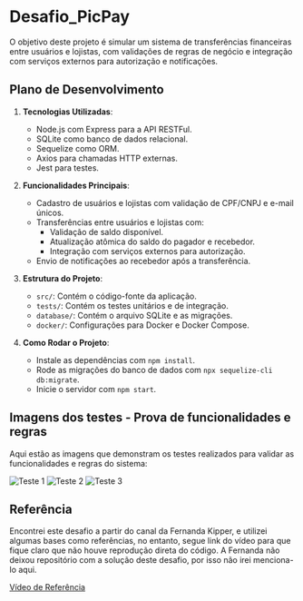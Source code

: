 # Desafio_PicPay

O objetivo deste projeto é simular um sistema de transferências financeiras entre usuários e lojistas, com validações de regras de negócio e integração com serviços externos para autorização e notificações.

## Plano de Desenvolvimento

1. **Tecnologias Utilizadas**:
   - Node.js com Express para a API RESTFul.
   - SQLite como banco de dados relacional.
   - Sequelize como ORM.
   - Axios para chamadas HTTP externas.
   - Jest para testes.

2. **Funcionalidades Principais**:
   - Cadastro de usuários e lojistas com validação de CPF/CNPJ e e-mail únicos.
   - Transferências entre usuários e lojistas com:
     - Validação de saldo disponível.
     - Atualização atômica do saldo do pagador e recebedor.
     - Integração com serviços externos para autorização.
   - Envio de notificações ao recebedor após a transferência.

3. **Estrutura do Projeto**:
   - `src/`: Contém o código-fonte da aplicação.
   - `tests/`: Contém os testes unitários e de integração.
   - `database/`: Contém o arquivo SQLite e as migrações.
   - `docker/`: Configurações para Docker e Docker Compose.

4. **Como Rodar o Projeto**:
   - Instale as dependências com `npm install`.
   - Rode as migrações do banco de dados com `npx sequelize-cli db:migrate`.
   - Inicie o servidor com `npm start`.

## Imagens dos testes - Prova de funcionalidades e regras

Aqui estão as imagens que demonstram os testes realizados para validar as funcionalidades e regras do sistema:

![Teste 1](./Imagens/teste1.png)
![Teste 2](./Imagens/teste2.png)
![Teste 3](./Imagens/teste3.png)

## Referência

Encontrei este desafio a partir do canal da Fernanda Kipper, e utilizei algumas bases como referências, no entanto, segue link do vídeo para que fique claro que não houve reprodução direta do código. A Fernanda não deixou repositório com a solução deste desafio, por isso não irei menciona-lo aqui.

[Vídeo de Referência](https://www.youtube.com/watch?v=QXunBiLq2SM&t=55s)
